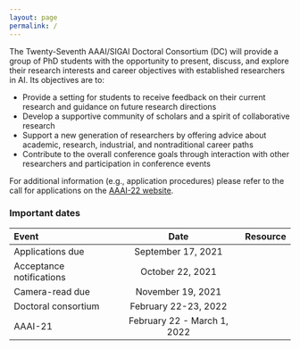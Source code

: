 ```yaml
---
layout: page
permalink: /
---
```


The Twenty-Seventh AAAI/SIGAI Doctoral Consortium (DC) will provide a group of PhD students with the opportunity to present, discuss, and explore their research interests and career objectives with established researchers in AI. Its objectives are to:
- Provide a setting for students to receive feedback on their current research and guidance on future research directions
- Develop a supportive community of scholars and a spirit of collaborative research
- Support a new generation of researchers by offering advice about academic, research, industrial, and nontraditional career paths
- Contribute to the overall conference goals through interaction with other researchers and participation in conference events

For additional information (e.g., application procedures) please refer to the call for applications on the [AAAI-22 website](https://aaai.org/Conferences/AAAI-22/aaai22dccall/).


### Important dates

| Event       | Date     | Resource     |
| :------------- | :----------: | -----------: |
|  Applications due | September 17, 2021  |    |
|  Acceptance notifications | October 22, 2021 | |
|  Camera-read due | November 19, 2021 | |
|  Doctoral consortium | February 22-23, 2022 | |
|  AAAI-21 | February 22 - March 1, 2022 | |
